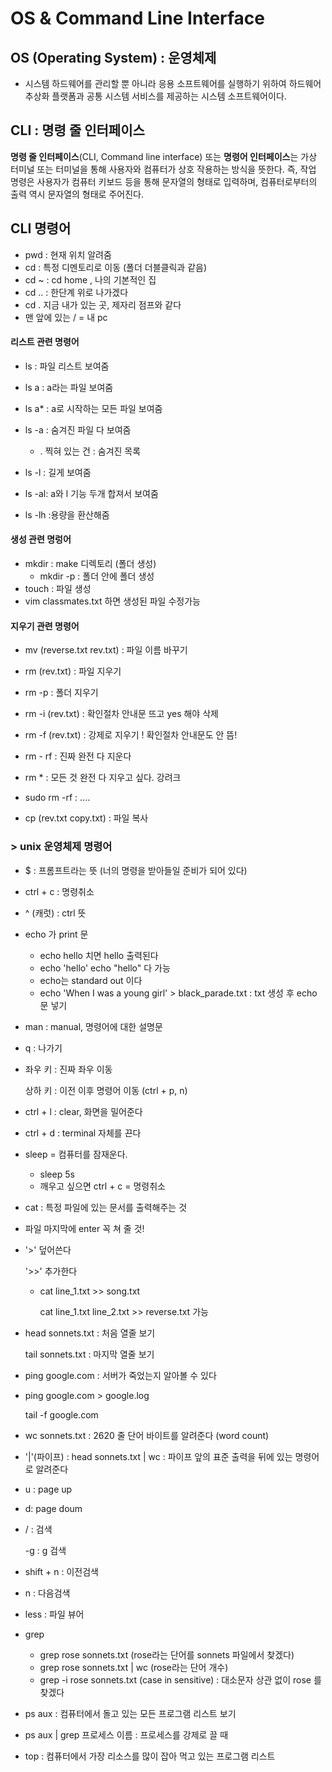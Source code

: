 # OS & Command Line Interface



## OS (Operating System) : 운영체제

- 시스템 하드웨어를 관리할 뿐 아니라 응용 소프트웨어를 실행하기 위하여 하드웨어 추상화 플랫폼과 공통 시스템 서비스를 제공하는 시스템 소프트웨어이다. 



## CLI : 명령 줄 인터페이스

**명령 줄 인터페이스**(CLI, Command line interface) 또는 **명령어 인터페이스**는 가상 터미널 또는 터미널을 통해 사용자와 컴퓨터가 상호 작용하는 방식을 뜻한다. 즉, 작업 명령은 사용자가 컴퓨터 키보드 등을 통해 문자열의 형태로 입력하며, 컴퓨터로부터의 출력 역시 문자열의 형태로 주어진다.



## CLI 명령어

* pwd : 현재 위치 알려줌
* cd : 특정 디멘토리로 이동 (폴더 더블클릭과 같음)
* cd ~ : cd home , 나의 기본적인 집
* cd .. : 한단계 위로 나가겠다
* cd . 지금 내가 있는 곳, 제자리 점프와 같다
* 맨 앞에 있는 / = 내 pc



#### 리스트 관련 명령어

- ls : 파일 리스트 보여줌

- ls a : a라는 파일 보여줌

- ls a* : a로 시작하는 모든 파일 보여줌

- ls -a : 숨겨진 파일 다 보여줌
  - . 찍혀 있는 건 : 숨겨진 목록

- ls -l : 길게 보여줌

- ls -al: a와 l 기능 두개 합져서 보여줌

- ls -lh :용량을 환산해줌



#### 생성 관련 명렁어

* mkdir : make 디렉토리  (폴더 생성)
  - mkdir -p : 폴더 안에 폴더 생성
* touch : 파일 생성
* vim classmates.txt 하면 생성된 파일 수정가능



#### 지우기 관련 명령어

- mv (reverse.txt rev.txt) : 파일 이름 바꾸기 

- rm (rev.txt) : 파일 지우기 
- rm -p : 폴더 지우기 

- rm -i (rev.txt) :  확인절차 안내문 뜨고 yes 해야 삭제

- rm -f (rev.txt) : 강제로 지우기 ! 확인절차 안내문도 안 뜸!

- rm - rf : 진짜 완전 다 지운다

- rm *  : 모든 것 완전 다 지우고 싶다. 강려크
- sudo rm -rf : ....

- cp (rev.txt copy.txt) : 파일 복사

  

### > unix 운영체제 명령어

* $ : 프롬프트라는 뜻 (너의 명령을 받아들일 준비가 되어 있다)

* ctrl + c :  명령취소

* ^ (캐럿) : ctrl 뜻

* echo 가 print 문

  * echo hello 치면 hello 출력된다 
  * echo 'hello' echo "hello" 다 가능
  * echo는 standard out 이다
  * echo 'When I was a young girl' > black_parade.txt : txt 생성 후 echo 문 넣기

* man : manual, 명령어에 대한 설명문

* q : 나가기

* 좌우 키 : 진짜 좌우 이동

  상하 키 : 이전 이후 명령어 이동 (ctrl + p, n)

* ctrl + l : clear, 화면을 밀어준다

* ctrl + d : terminal 자체를 끈다

* sleep = 컴퓨터를 잠재운다. 

  * sleep 5s
  * 깨우고 싶으면 ctrl + c = 명령취소

* cat : 특정 파일에 있는 문서를 출력해주는 것

* 파일 마지막에 enter 꼭 쳐 줄 것!

* '>' 덮어쓴다

  '>>' 추가한다

  - cat line_1.txt >> song.txt

    cat line_1.txt line_2.txt >> reverse.txt 가능

* head sonnets.txt : 처음 열줄 보기

  tail sonnets.txt : 마지막 열줄 보기

* ping google.com : 서버가 죽었는지 알아볼 수 있다

* ping google.com > google.log

  tail -f google.com 

* wc sonnets.txt :  2620 줄 단어 바이트를 알려준다 (word count)

* '|'(파이프) : head sonnets.txt | wc : 파이프 앞의 표준 출력을 뒤에 있는 명령어로 알려준다

* u : page up 

* d: page doum

* / : 검색

  -g : g 검색

* shift + n : 이전검색

* n : 다음검색

* less : 파일 뷰어

* grep 

  - grep rose sonnets.txt  (rose라는 단어를  sonnets 파일에서 찾겠다)

  * grep rose sonnets.txt | wc (rose라는 단어 개수)
  * grep -i rose sonnets.txt  (case in sensitive) : 대소문자 상관 없이 rose 를 찾겠다

* ps aux : 컴퓨터에서 돌고 있는 모든 프로그램 리스트 보기

* ps aux | grep 프로세스 이름 : 프로세스를 강제로 끌 때

* top : 컴퓨터에서 가장 리소스를 많이 잡아 먹고 있는 프로그램 리스트